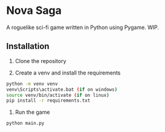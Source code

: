# Nova Saga

A roguelike sci-fi game written in Python using Pygame. WIP.

## Installation

1. Clone the repository

2. Create a venv and install the requirements

```sh
python -m venv venv
venv\Scripts\activate.bat (if on windows)
source venv/bin/activate (if on linux)
pip install -r requirements.txt
```

1. Run the game

```sh
python main.py
```
